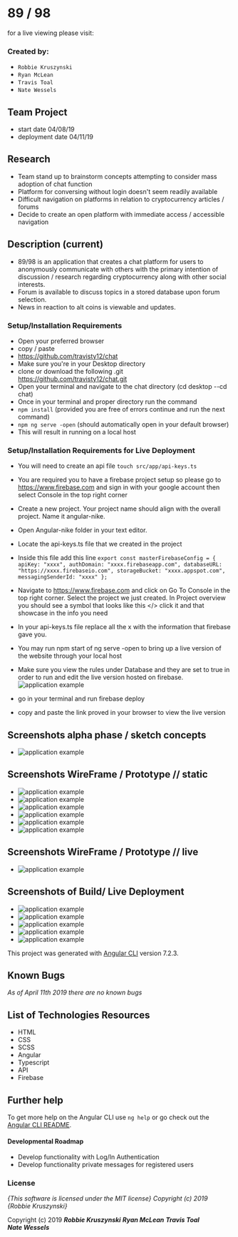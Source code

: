 # 89 / 98


for a live viewing please visit:

### Created by:
* `Robbie Kruszynski`
* `Ryan McLean`
* `Travis Toal`
* `Nate Wessels`


## Team Project
* start date 04/08/19
* deployment date 04/11/19

## Research
* Team stand up to brainstorm concepts attempting to consider mass adoption of chat function
* Platform for conversing without login doesn't seem readily available
* Difficult navigation on platforms in relation to cryptocurrency articles / forums
* Decide to create an open platform with immediate access / accessible navigation


## Description (current)
* 89/98 is an application that creates a chat platform for users to anonymously communicate with others with the primary intention of discussion / research regarding cryptocurrency along with other social interests.
* Forum is available to discuss topics in a stored database upon forum selection.
* News in reaction to alt coins is viewable and updates.


### Setup/Installation Requirements
* Open your preferred browser
* copy / paste
* https://github.com/travisty12/chat
* Make sure you're in your Desktop directory
* clone or download the following .git https://github.com/travisty12/chat.git
* Open your terminal and navigate to the chat directory
(cd desktop --cd chat)
* Once in your terminal and proper directory run the command
* `npm install` (provided you are free of errors continue and run the next command)
* `npm ng serve -open` (should automatically open in your default browser)
*  This will result in running on a local host

### Setup/Installation Requirements for Live Deployment
* You will need to create an api file
`touch src/app/api-keys.ts`
* You are required you to have a firebase project setup so please go to https://www.firebase.com and sign in with your google account then select Console in the top right corner
* Create a new project. Your project name should align with the overall project. Name it angular-nike.
* Open Angular-nike folder in your text editor.
* Locate the api-keys.ts file that we created in the project
* Inside this file add this line
`export const masterFirebaseConfig = { apiKey: "xxxx", authDomain: "xxxx.firebaseapp.com", databaseURL: "https://xxxx.firebaseio.com", storageBucket: "xxxx.appspot.com", messagingSenderId: "xxxx" };`

* Navigate to https://www.firebase.com and click on Go To Console in the top right corner. Select the project we just created. In Project overview you should see a symbol that looks like this </> click it and that showcase in the info you need

* In your api-keys.ts file replace all the x with the information that firebase gave you.
* You may run npm start of ng serve -open to bring up a live version of the website through your local host
* Make sure you view the rules under Database and they are set to true in order to run and edit the live version hosted on firebase.
![application example](src/assets/img/screenRules.png)
* go in your terminal and run firebase deploy
*  copy and paste the link proved in your browser to view the live version

## Screenshots alpha phase / sketch concepts
* ![application example](src/assets/img/sketch.jpg)

## Screenshots WireFrame / Prototype // static
* ![application example](src/assets/img/splash.png)
* ![application example](src/assets/img/home.png)
* ![application example](src/assets/img/menu.png)
* ![application example](src/assets/img/chat.png)
* ![application example](src/assets/img/forum.png)
* ![application example](src/assets/img/news.png)

## Screenshots WireFrame / Prototype // live
* ![application example](src/assets/img/screenProto.gif)


## Screenshots of Build/ Live Deployment
* ![application example](src/assets/img/splash.png)
* ![application example](src/assets/img/home.png)
* ![application example](src/assets/img/ice.png)
* ![application example](src/assets/img/buildScreen.gif)
* ![application example](src/assets/img/screenOne.gif)


This project was generated with [Angular CLI](https://github.com/angular/angular-cli) version 7.2.3.


## Known Bugs
_As of April 11th 2019 there are no known bugs_


## List of Technologies Resources
* HTML
* CSS
* SCSS
* Angular
* Typescript
* API
* Firebase

## Further help

To get more help on the Angular CLI use `ng help` or go check out the [Angular CLI README](https://github.com/angular/angular-cli/blob/master/README.md).

#### Developmental Roadmap
* Develop functionality with Log/In Authentication
* Develop functionality private messages for registered users

### License

*{This software is licensed under the MIT license} Copyright (c) 2019 {Robbie Kruszynski}*

Copyright (c) 2019
**_Robbie Kruszynski_**
**_Ryan McLean_**
**_Travis Toal_**  
**_Nate Wessels_**
